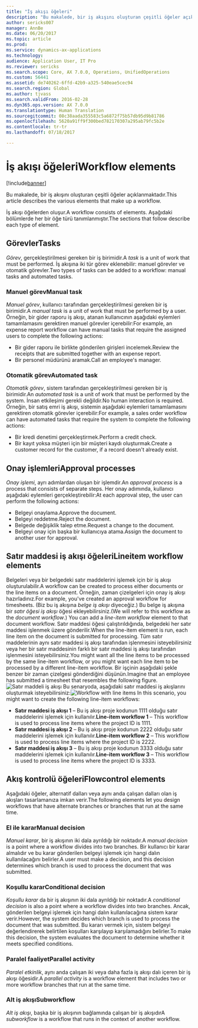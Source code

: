 ```yaml
---
title: "İş akışı öğeleri"
description: "Bu makalede, bir iş akışını oluşturan çeşitli öğeler açıklanmaktadır."
author: sericks007
manager: AnnBe
ms.date: 06/20/2017
ms.topic: article
ms.prod: 
ms.service: dynamics-ax-applications
ms.technology: 
audience: Application User, IT Pro
ms.reviewer: sericks
ms.search.scope: Core, AX 7.0.0, Operations, UnifiedOperations
ms.custom: 56441
ms.assetid: de740262-6ffd-42b9-a325-540eae5cec94
ms.search.region: Global
ms.author: tjvass
ms.search.validFrom: 2016-02-28
ms.dyn365.ops.version: AX 7.0.0
ms.translationtype: Human Translation
ms.sourcegitcommit: 08c38aada355583c5a6872f75b57db95d9b81786
ms.openlocfilehash: 5620a91ff9f300bed782170307a295ab79fc5b2e
ms.contentlocale: tr-tr
ms.lasthandoff: 07/18/2017

---
```


# <a name="workflow-elements"></a><span data-ttu-id="b5f59-103">İş akışı öğeleri</span><span class="sxs-lookup"><span data-stu-id="b5f59-103">Workflow elements</span></span>

[!include[banner](../includes/banner.md)]


<span data-ttu-id="b5f59-104">Bu makalede, bir iş akışını oluşturan çeşitli öğeler açıklanmaktadır.</span><span class="sxs-lookup"><span data-stu-id="b5f59-104">This article describes the various elements that make up a workflow.</span></span>

<span data-ttu-id="b5f59-105">İş akışı öğelerden oluşur.</span><span class="sxs-lookup"><span data-stu-id="b5f59-105">A workflow consists of elements.</span></span> <span data-ttu-id="b5f59-106">Aşağıdaki bölümlerde her bir öğe türü tanımlanmıştır.</span><span class="sxs-lookup"><span data-stu-id="b5f59-106">The sections that follow describe each type of element.</span></span>

## <a name="tasks"></a><span data-ttu-id="b5f59-107">Görevler</span><span class="sxs-lookup"><span data-stu-id="b5f59-107">Tasks</span></span>
<span data-ttu-id="b5f59-108">*Görev*, gerçekleştirilmesi gereken bir iş birimidir.</span><span class="sxs-lookup"><span data-stu-id="b5f59-108">A *task* is a unit of work that must be performed.</span></span> <span data-ttu-id="b5f59-109">İş akışına iki tür görev eklenebilir: manuel görevler ve otomatik görevler.</span><span class="sxs-lookup"><span data-stu-id="b5f59-109">Two types of tasks can be added to a workflow: manual tasks and automated tasks.</span></span>

### <a name="manual-task"></a><span data-ttu-id="b5f59-110">Manuel görev</span><span class="sxs-lookup"><span data-stu-id="b5f59-110">Manual task</span></span>

<span data-ttu-id="b5f59-111">*Manuel görev*, kullanıcı tarafından gerçekleştirilmesi gereken bir iş birimidir.</span><span class="sxs-lookup"><span data-stu-id="b5f59-111">A *manual task* is a unit of work that must be performed by a user.</span></span> <span data-ttu-id="b5f59-112">Örneğin, bir gider raporu iş akışı, atanan kullanıcının aşağıdaki eylemleri tamamlamasını gerektiren manuel görevler içerebilir:</span><span class="sxs-lookup"><span data-stu-id="b5f59-112">For example, an expense report workflow can have manual tasks that require the assigned users to complete the following actions:</span></span>

-   <span data-ttu-id="b5f59-113">Bir gider raporu ile birlikte gönderilen girişleri incelemek.</span><span class="sxs-lookup"><span data-stu-id="b5f59-113">Review the receipts that are submitted together with an expense report.</span></span>
-   <span data-ttu-id="b5f59-114">Bir personel müdürünü aramak.</span><span class="sxs-lookup"><span data-stu-id="b5f59-114">Call an employee's manager.</span></span>

### <a name="automated-task"></a><span data-ttu-id="b5f59-115">Otomatik görev</span><span class="sxs-lookup"><span data-stu-id="b5f59-115">Automated task</span></span>

<span data-ttu-id="b5f59-116">*Otomatik görev*, sistem tarafından gerçekleştirilmesi gereken bir iş birimidir.</span><span class="sxs-lookup"><span data-stu-id="b5f59-116">An *automated task* is a unit of work that must be performed by the system.</span></span> <span data-ttu-id="b5f59-117">İnsan etkileşimi gerekli değildir.</span><span class="sxs-lookup"><span data-stu-id="b5f59-117">No human interaction is required.</span></span> <span data-ttu-id="b5f59-118">Örneğin, bir satış emri iş akışı, sistemin aşağıdaki eylemleri tamamlamasını gerektiren otomatik görevler içerebilir:</span><span class="sxs-lookup"><span data-stu-id="b5f59-118">For example, a sales order workflow can have automated tasks that require the system to complete the following actions:</span></span>

-   <span data-ttu-id="b5f59-119">Bir kredi denetimi gerçekleştirmek.</span><span class="sxs-lookup"><span data-stu-id="b5f59-119">Perform a credit check.</span></span>
-   <span data-ttu-id="b5f59-120">Bir kayıt yoksa müşteri için bir müşteri kaydı oluşturmak.</span><span class="sxs-lookup"><span data-stu-id="b5f59-120">Create a customer record for the customer, if a record doesn't already exist.</span></span>

## <a name="approval-processes"></a><span data-ttu-id="b5f59-121">Onay işlemleri</span><span class="sxs-lookup"><span data-stu-id="b5f59-121">Approval processes</span></span>
<span data-ttu-id="b5f59-122">*Onay işlemi*, ayrı adımlardan oluşan bir işlemdir.</span><span class="sxs-lookup"><span data-stu-id="b5f59-122">An *approval process* is a process that consists of separate steps.</span></span> <span data-ttu-id="b5f59-123">Her onay adımında, kullanıcı aşağıdaki eylemleri gerçekleştirebilir:</span><span class="sxs-lookup"><span data-stu-id="b5f59-123">At each approval step, the user can perform the following actions:</span></span>

-   <span data-ttu-id="b5f59-124">Belgeyi onaylama.</span><span class="sxs-lookup"><span data-stu-id="b5f59-124">Approve the document.</span></span>
-   <span data-ttu-id="b5f59-125">Belgeyi reddetme.</span><span class="sxs-lookup"><span data-stu-id="b5f59-125">Reject the document.</span></span>
-   <span data-ttu-id="b5f59-126">Belgede değişiklik talep etme.</span><span class="sxs-lookup"><span data-stu-id="b5f59-126">Request a change to the document.</span></span>
-   <span data-ttu-id="b5f59-127">Belgeyi onay için başka bir kullanıcıya atama.</span><span class="sxs-lookup"><span data-stu-id="b5f59-127">Assign the document to another user for approval.</span></span>

## <a name="lineitem-workflow-elements"></a><span data-ttu-id="b5f59-128">Satır maddesi iş akışı öğeleri</span><span class="sxs-lookup"><span data-stu-id="b5f59-128">Lineitem workflow elements</span></span>
<span data-ttu-id="b5f59-129">Belgeleri veya bir belgedeki satır maddelerini işlemek için bir iş akışı oluşturulabilir.</span><span class="sxs-lookup"><span data-stu-id="b5f59-129">A workflow can be created to process either documents or the line items on a document.</span></span> <span data-ttu-id="b5f59-130">Örneğin, zaman çizelgeleri için onay iş akışı hazırladınız.</span><span class="sxs-lookup"><span data-stu-id="b5f59-130">For example, you've created an approval workflow for timesheets.</span></span> <span data-ttu-id="b5f59-131">(Biz bu iş akışına *belge iş akışı* diyeceğiz.) Bu belge iş akışına bir *satır öğesi iş akışı* öğesi ekleyebilirsiniz.</span><span class="sxs-lookup"><span data-stu-id="b5f59-131">(We will refer to this workflow as the *document workflow*.) You can add a *line-item workflow* element to that document workflow.</span></span> <span data-ttu-id="b5f59-132">Satır maddesi öğesi çalıştırıldığında, belgedeki her satır maddesi işlenmek üzere gönderilir.</span><span class="sxs-lookup"><span data-stu-id="b5f59-132">When the line-item element is run, each line item on the document is submitted for processing.</span></span> <span data-ttu-id="b5f59-133">Tüm satır maddelerinin aynı satır maddesi iş akışı tarafından işlenmesini isteyebilirsiniz veya her bir satır maddesinin farklı bir satır maddesi iş akışı tarafından işlenmesini isteyebilirsiniz.</span><span class="sxs-lookup"><span data-stu-id="b5f59-133">You might want all the line items to be processed by the same line-item workflow, or you might want each line item to be processed by a different line-item workflow.</span></span> <span data-ttu-id="b5f59-134">Bir işçinin aşağıdaki şekle benzer bir zaman çizelgesi gönderdiğini düşünün.</span><span class="sxs-lookup"><span data-stu-id="b5f59-134">Imagine that an employee has submitted a timesheet that resembles the following figure.</span></span> <span data-ttu-id="b5f59-135">![Satır maddeli iş akışı](./media/workflow_lineitemworkflow.gif) Bu senaryoda, aşağıdaki satır maddesi iş akışlarını oluşturmak isteyebilirsiniz:</span><span class="sxs-lookup"><span data-stu-id="b5f59-135">![Workflow with line items](./media/workflow_lineitemworkflow.gif) In this scenario, you might want to create the following line-item workflows:</span></span>

-   <span data-ttu-id="b5f59-136">**Satır maddesi iş akışı 1** – Bu iş akışı proje kodunun 1111 olduğu satır maddelerini işlemek için kullanılır.</span><span class="sxs-lookup"><span data-stu-id="b5f59-136">**Line-item workflow 1** – This workflow is used to process line items where the project ID is 1111.</span></span>
-   <span data-ttu-id="b5f59-137">**Satır maddesi iş akışı 2** – Bu iş akışı proje kodunun 2222 olduğu satır maddelerini işlemek için kullanılır.</span><span class="sxs-lookup"><span data-stu-id="b5f59-137">**Line-item workflow 2** – This workflow is used to process line items where the project ID is 2222.</span></span>
-   <span data-ttu-id="b5f59-138">**Satır maddesi iş akışı 3** – Bu iş akışı proje kodunun 3333 olduğu satır maddelerini işlemek için kullanılır.</span><span class="sxs-lookup"><span data-stu-id="b5f59-138">**Line-item workflow 3** – This workflow is used to process line items where the project ID is 3333.</span></span>

## <a name="flowcontrol-elements"></a><span data-ttu-id="b5f59-139">Akış kontrolü öğeleri</span><span class="sxs-lookup"><span data-stu-id="b5f59-139">Flowcontrol elements</span></span>
<span data-ttu-id="b5f59-140">Aşağıdaki öğeler, alternatif dalları veya aynı anda çalışan dalları olan iş akışları tasarlamanıza imkan verir.</span><span class="sxs-lookup"><span data-stu-id="b5f59-140">The following elements let you design workflows that have alternate branches or branches that run at the same time.</span></span>

### <a name="manual-decision"></a><span data-ttu-id="b5f59-141">El ile karar</span><span class="sxs-lookup"><span data-stu-id="b5f59-141">Manual decision</span></span>

<span data-ttu-id="b5f59-142">*Manuel karar*, bir iş akışının iki dala ayrıldığı bir noktadır.</span><span class="sxs-lookup"><span data-stu-id="b5f59-142">A *manual decision* is a point where a workflow divides into two branches.</span></span> <span data-ttu-id="b5f59-143">Bir kullanıcı bir karar almalıdır ve bu karar gönderilen belgeyi işlemek için hangi dalın kullanılacağını belirler.</span><span class="sxs-lookup"><span data-stu-id="b5f59-143">A user must make a decision, and this decision determines which branch is used to process the document that was submitted.</span></span>

### <a name="conditional-decision"></a><span data-ttu-id="b5f59-144">Koşullu karar</span><span class="sxs-lookup"><span data-stu-id="b5f59-144">Conditional decision</span></span>

<span data-ttu-id="b5f59-145">*Koşullu karar* da bir iş akışının iki dala ayrıldığı bir noktadır.</span><span class="sxs-lookup"><span data-stu-id="b5f59-145">A *conditional decision* is also a point where a workflow divides into two branches.</span></span> <span data-ttu-id="b5f59-146">Ancak, gönderilen belgeyi işlemek için hangi dalın kullanılacağına sistem karar verir.</span><span class="sxs-lookup"><span data-stu-id="b5f59-146">However, the system decides which branch is used to process the document that was submitted.</span></span> <span data-ttu-id="b5f59-147">Bu kararı vermek için, sistem belgeyi değerlendirerek belirtilen koşulları karşılayıp karşılamadığını belirler.</span><span class="sxs-lookup"><span data-stu-id="b5f59-147">To make this decision, the system evaluates the document to determine whether it meets specified conditions.</span></span>

### <a name="parallel-activity"></a><span data-ttu-id="b5f59-148">Paralel faaliyet</span><span class="sxs-lookup"><span data-stu-id="b5f59-148">Parallel activity</span></span>

<span data-ttu-id="b5f59-149">*Paralel etkinlik*, aynı anda çalışan iki veya daha fazla iş akışı dalı içeren bir iş akışı öğesidir.</span><span class="sxs-lookup"><span data-stu-id="b5f59-149">A *parallel activity* is a workflow element that includes two or more workflow branches that run at the same time.</span></span>

### <a name="subworkflow"></a><span data-ttu-id="b5f59-150">Alt iş akışı</span><span class="sxs-lookup"><span data-stu-id="b5f59-150">Subworkflow</span></span>

<span data-ttu-id="b5f59-151">*Alt iş akışı*, başka bir iş akışının bağlamında çalışan bir iş akışıdır</span><span class="sxs-lookup"><span data-stu-id="b5f59-151">A *subworkflow* is a workflow that runs in the context of another workflow.</span></span>




